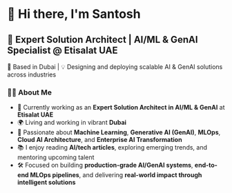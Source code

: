 # 👋 Hi there, I'm Santosh

## 🚀 Expert Solution Architect | AI/ML & GenAI Specialist @ Etisalat UAE  
📍 Based in Dubai | 💡 Designing and deploying scalable AI & GenAI solutions across industries

### 👨‍💻 About Me
- 🔭 Currently working as an **Expert Solution Architect in AI/ML & GenAI** at **Etisalat UAE**
- 🌍 Living and working in vibrant **Dubai**
- 🤖 Passionate about **Machine Learning**, **Generative AI (GenAI)**, **MLOps**, **Cloud AI Architecture**, and **Enterprise AI Transformation**
- 📚 I enjoy reading **AI/tech articles**, exploring emerging trends, and mentoring upcoming talent
- 🛠️ Focused on building **production-grade AI/GenAI systems**, **end-to-end MLOps pipelines**, and delivering **real-world impact through intelligent solutions**

<!-- ### 🔗 Connect with me -->
<!-- [LinkedIn](https://www.linkedin.com/in/santoshvishwa1/) -->
